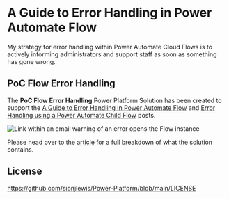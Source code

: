 # A Guide to Error Handling in Power Automate Flow

My strategy for error handling within Power Automate Cloud Flows is to actively informing administrators and support staff as soon as something has gone wrong.

## PoC Flow Error Handling
The **PoC Flow Error Handling** Power Platform Solution has been created to support the [A Guide to Error Handling in Power Automate Flow](https://www.sjlewis.com/2022/01/29/a-guide-to-error-handling-in-power-automate-flow/) and [Error Handling using a Power Automate Child Flow](https://www.sjlewis.com/2022/04/18/error-handling-using-a-power-automate-child-flow/) posts.

![Link within an email warning of an error opens the Flow instance](https://www.sjlewis.com/wp-content/uploads/2022/01/09-Email-Link-Opens-Flow-Instance.png)

Please head over to the [article](https://www.sjlewis.com/2022/01/29/a-guide-to-error-handling-in-power-automate-flow/) for a full breakdown of what the solution contains.

## License
https://github.com/sionjlewis/Power-Platform/blob/main/LICENSE
